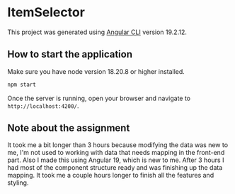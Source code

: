 # ItemSelector

This project was generated using [Angular CLI](https://github.com/angular/angular-cli) version 19.2.12.

## How to start the application

Make sure you have node version 18.20.8 or higher installed.

```bash
npm start
```

Once the server is running, open your browser and navigate to `http://localhost:4200/`.

## Note about the assignment

It took me a bit longer than 3 hours because modifying the data was new to me, I'm not used to working with data that needs mapping in the front-end part. Also I made this using Angular 19, which is new to me. After 3 hours I had most of the component structure ready and was finishing up the data mapping. It took me a couple hours longer to finish all the features and styling.